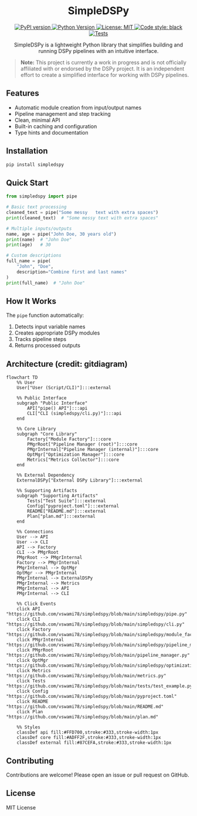 <h1 align="center">SimpleDSPy</h1>

<p align="center">
  <a href="https://pypi.org/project/simpledspy/">
    <img src="https://img.shields.io/static/v1?style=for-the-badge&label=PyPI&message=simpledspy&color=blue" alt="PyPI version">
  </a>
  <a href="https://pypi.org/project/simpledspy/">
    <img src="https://img.shields.io/static/v1?style=for-the-badge&label=Python&message=3.9+%7C+3.10+%7C+3.11&color=blue" alt="Python Version">
  </a>
  <a href="https://opensource.org/licenses/MIT">
    <img src="https://img.shields.io/static/v1?style=for-the-badge&label=License&message=MIT&color=blue" alt="License: MIT">
  </a>
  <a href="https://github.com/psf/black">
    <img src="https://img.shields.io/static/v1?style=for-the-badge&label=Code%20Style&message=Black&color=black" alt="Code style: black">
  </a>
  <a href="https://github.com/tomdoerr/simpledspy/actions/workflows/tests.yml">
    <img src="https://img.shields.io/static/v1?style=for-the-badge&label=Tests&message=Passing&color=green" alt="Tests">
  </a>
</p>

<p align="center">
  SimpleDSPy is a lightweight Python library that simplifies building and running DSPy pipelines with an intuitive interface.
</p>

> **Note:** This project is currently a work in progress and is not officially affiliated with or endorsed by the DSPy project. It is an independent effort to create a simplified interface for working with DSPy pipelines.

## Features

- Automatic module creation from input/output names
- Pipeline management and step tracking
- Clean, minimal API
- Built-in caching and configuration
- Type hints and documentation

## Installation

```bash
pip install simpledspy
```

## Quick Start

```python
from simpledspy import pipe

# Basic text processing
cleaned_text = pipe("Some messy   text with extra spaces")
print(cleaned_text)  # "Some messy text with extra spaces"

# Multiple inputs/outputs
name, age = pipe("John Doe, 30 years old")
print(name)  # "John Doe"
print(age)   # 30

# Custom descriptions
full_name = pipe(
    "John", "Doe", 
    description="Combine first and last names"
)
print(full_name)  # "John Doe"
```

## How It Works

The `pipe` function automatically:
1. Detects input variable names
2. Creates appropriate DSPy modules
3. Tracks pipeline steps
4. Returns processed outputs

## Architecture (credit: gitdiagram)

```mermaid
flowchart TD
    %% User
    User["User (Script/CLI)"]:::external

    %% Public Interface
    subgraph "Public Interface"
        API["pipe() API"]:::api
        CLI["CLI (simpledspy/cli.py)"]:::api
    end

    %% Core Library
    subgraph "Core Library"
        Factory["Module Factory"]:::core
        PMgrRoot["Pipeline Manager (root)"]:::core
        PMgrInternal["Pipeline Manager (internal)"]:::core
        OptMgr["Optimization Manager"]:::core
        Metrics["Metrics Collector"]:::core
    end

    %% External Dependency
    ExternalDSPy["External DSPy Library"]:::external

    %% Supporting Artifacts
    subgraph "Supporting Artifacts"
        Tests["Test Suite"]:::external
        Config["pyproject.toml"]:::external
        README["README.md"]:::external
        Plan["plan.md"]:::external
    end

    %% Connections
    User --> API
    User --> CLI
    API --> Factory
    CLI --> PMgrRoot
    PMgrRoot --> PMgrInternal
    Factory --> PMgrInternal
    PMgrInternal --> OptMgr
    OptMgr --> PMgrInternal
    PMgrInternal --> ExternalDSPy
    PMgrInternal --> Metrics
    PMgrInternal --> API
    PMgrInternal --> CLI

    %% Click Events
    click API "https://github.com/vswami78/simpledspy/blob/main/simpledspy/pipe.py"
    click CLI "https://github.com/vswami78/simpledspy/blob/main/simpledspy/cli.py"
    click Factory "https://github.com/vswami78/simpledspy/blob/main/simpledspy/module_factory.py"
    click PMgrInternal "https://github.com/vswami78/simpledspy/blob/main/simpledspy/pipeline_manager.py"
    click PMgrRoot "https://github.com/vswami78/simpledspy/blob/main/pipeline_manager.py"
    click OptMgr "https://github.com/vswami78/simpledspy/blob/main/simpledspy/optimization_manager.py"
    click Metrics "https://github.com/vswami78/simpledspy/blob/main/metrics.py"
    click Tests "https://github.com/vswami78/simpledspy/blob/main/tests/test_example.py"
    click Config "https://github.com/vswami78/simpledspy/blob/main/pyproject.toml"
    click README "https://github.com/vswami78/simpledspy/blob/main/README.md"
    click Plan "https://github.com/vswami78/simpledspy/blob/main/plan.md"

    %% Styles
    classDef api fill:#FFD700,stroke:#333,stroke-width:1px
    classDef core fill:#ADFF2F,stroke:#333,stroke-width:1px
    classDef external fill:#87CEFA,stroke:#333,stroke-width:1px
```
## Contributing

Contributions are welcome! Please open an issue or pull request on GitHub.

## License

MIT License


